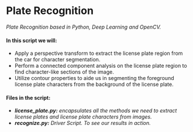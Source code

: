 # Plate Recognition

*Plate Recognition based in Python, Deep Learning and OpenCV.*

#### In this script we will:

 - Apply a perspective transform to extract the license plate region from the car for character segmentation.
 - Perform a connected component analysis on the license plate region to find character-like sections of the image.
 - Utilize contour properties to aide us in segmenting the foreground license plate characters from the background of the license plate.

#### Files in the script:

 - ***license_plate.py:*** *encapsulates all the methods we need to extract license plates and license plate characters from images.*
 - ***recognize.py:*** *Driver Script. To see our results in action.*
